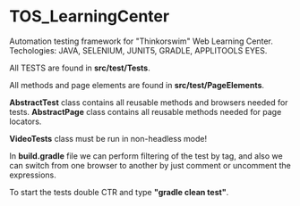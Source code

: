 # TOS_LearningCenter
Automation testing framework for "Thinkorswim" Web Learning Center. Techologies: JAVA, SELENIUM, JUNIT5, GRADLE, APPLITOOLS EYES.

All TESTS are found in **src/test/Tests**.

All methods and page elements are found in **src/test/PageElements**.

**AbstractTest** class contains all reusable methods and browsers needed for tests.
**AbstractPage** class contains all reusable methods needed for page locators. 

**VideoTests** class must be run in non-headless mode!

In **build.gradle** file we can perform filtering of the test by tag, and also we can switch from one browser to another by just comment or uncomment the expressions. 

To start the tests double CTR and type **"gradle clean test"**.
